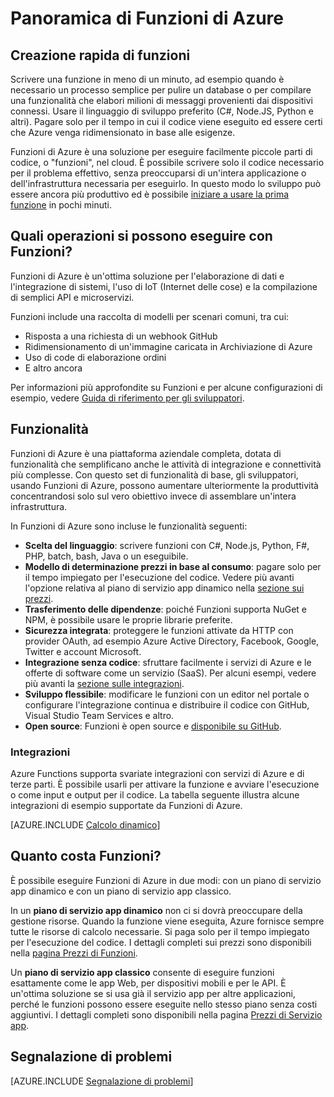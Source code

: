 <properties
   pageTitle="Panoramica di Funzioni di Azure | Microsoft Azure"
   description="Informazioni su come Funzioni di Azure possa ottimizzare carichi di lavoro asincroni creando semplici funzioni che possono essere scritte in pochi minuti."
   services="functions"
   documentationCenter="na"
   authors="mattchenderson"
   manager="erikre"
   editor=""
   tags=""
   keywords="Funzioni di Azure, Funzioni, elaborazione eventi, webhook, calcolo dinamico, architettura senza server"/>

<tags
   ms.service="functions"
   ms.devlang="multiple"
   ms.topic="get-started-article"
   ms.tgt_pltfrm="multiple"
   ms.workload="na"
   ms.date="03/09/2016"
   ms.author="cfowler;mahender"/>
   
   
# Panoramica di Funzioni di Azure

## Creazione rapida di funzioni

Scrivere una funzione in meno di un minuto, ad esempio quando è necessario un processo semplice per pulire un database o per compilare una funzionalità che elabori milioni di messaggi provenienti dai dispositivi connessi. Usare il linguaggio di sviluppo preferito (C#, Node.JS, Python e altri). Pagare solo per il tempo in cui il codice viene eseguito ed essere certi che Azure venga ridimensionato in base alle esigenze.

Funzioni di Azure è una soluzione per eseguire facilmente piccole parti di codice, o "funzioni", nel cloud. È possibile scrivere solo il codice necessario per il problema effettivo, senza preoccuparsi di un'intera applicazione o dell'infrastruttura necessaria per eseguirlo. In questo modo lo sviluppo può essere ancora più produttivo ed è possibile [iniziare a usare la prima funzione](functions-create-first-azure-function.md) in pochi minuti.

## Quali operazioni si possono eseguire con Funzioni?

Funzioni di Azure è un'ottima soluzione per l'elaborazione di dati e l'integrazione di sistemi, l'uso di IoT (Internet delle cose) e la compilazione di semplici API e microservizi.

Funzioni include una raccolta di modelli per scenari comuni, tra cui:

* Risposta a una richiesta di un webhook GitHub
* Ridimensionamento di un'immagine caricata in Archiviazione di Azure
* Uso di code di elaborazione ordini
* E altro ancora 

Per informazioni più approfondite su Funzioni e per alcune configurazioni di esempio, vedere [Guida di riferimento per gli sviluppatori](functions-reference.md).

## Funzionalità

Funzioni di Azure è una piattaforma aziendale completa, dotata di funzionalità che semplificano anche le attività di integrazione e connettività più complesse. Con questo set di funzionalità di base, gli sviluppatori, usando Funzioni di Azure, possono aumentare ulteriormente la produttività concentrandosi solo sul vero obiettivo invece di assemblare un'intera infrastruttura.

In Funzioni di Azure sono incluse le funzionalità seguenti:
    
* **Scelta del linguaggio**: scrivere funzioni con C#, Node.js, Python, F#, PHP, batch, bash, Java o un eseguibile.  
* **Modello di determinazione prezzi in base al consumo**: pagare solo per il tempo impiegato per l'esecuzione del codice. Vedere più avanti l'opzione relativa al piano di servizio app dinamico nella [sezione sui prezzi](#pricing).  
* **Trasferimento delle dipendenze**: poiché Funzioni supporta NuGet e NPM, è possibile usare le proprie librarie preferite.  
* **Sicurezza integrata**: proteggere le funzioni attivate da HTTP con provider OAuth, ad esempio Azure Active Directory, Facebook, Google, Twitter e account Microsoft.  
* **Integrazione senza codice**: sfruttare facilmente i servizi di Azure e le offerte di software come un servizio (SaaS). Per alcuni esempi, vedere più avanti la [sezione sulle integrazioni](#integrations).  
* **Sviluppo flessibile**: modificare le funzioni con un editor nel portale o configurare l'integrazione continua e distribuire il codice con GitHub, Visual Studio Team Services e altro.  
* **Open source**: Funzioni è open source e [disponibile su GitHub](https://github.com/azure/azure-webjobs-sdk-script).  

### <a name="integrations"></a>Integrazioni

Azure Functions supporta svariate integrazioni con servizi di Azure e di terze parti. È possibile usarli per attivare la funzione e avviare l'esecuzione o come input e output per il codice. La tabella seguente illustra alcune integrazioni di esempio supportate da Funzioni di Azure.

[AZURE.INCLUDE [Calcolo dinamico](../../includes/functions-bindings.md)]

## <a name="pricing"></a>Quanto costa Funzioni?

È possibile eseguire Funzioni di Azure in due modi: con un piano di servizio app dinamico e con un piano di servizio app classico.

In un **piano di servizio app dinamico** non ci si dovrà preoccupare della gestione risorse. Quando la funzione viene eseguita, Azure fornisce sempre tutte le risorse di calcolo necessarie. Si paga solo per il tempo impiegato per l'esecuzione del codice. I dettagli completi sui prezzi sono disponibili nella [pagina Prezzi di Funzioni](/pricing/details/functions).

Un **piano di servizio app classico** consente di eseguire funzioni esattamente come le app Web, per dispositivi mobili e per le API. È un'ottima soluzione se si usa già il servizio app per altre applicazioni, perché le funzioni possono essere eseguite nello stesso piano senza costi aggiuntivi. I dettagli completi sono disponibili nella pagina [Prezzi di Servizio app](/pricing/details/app-service/).

## Segnalazione di problemi

[AZURE.INCLUDE [Segnalazione di problemi](../../includes/functions-reporting-issues.md)]

<!---HONumber=AcomDC_0413_2016-->